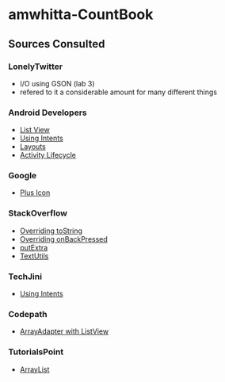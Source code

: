 # amwhitta-CountBook

## Sources Consulted

### LonelyTwitter
* I/O using GSON (lab 3)
* refered to it a considerable amount for many different things

### Android Developers
* [List View](https://developer.android.com/guide/topics/ui/layout/listview.html)
* [Using Intents](https://developer.android.com/training/basics/firstapp/starting-activity.html)
* [Layouts](https://developer.android.com/guide/topics/ui/declaring-layout.html#AdapterViews)
* [Activity Lifecycle](https://developer.android.com/guide/components/activities/activity-lifecycle.html)

### Google
* [Plus Icon](https://www.flaticon.com/free-icon/add-button-with-plus-symbol-in-a-black-circle_32360)

### StackOverflow
* [Overriding toString](https://stackoverflow.com/questions/27475434/how-to-use-an-arrayadapter-in-android-of-custom-objects)
* [Overriding onBackPressed](https://stackoverflow.com/questions/18337536/android-overriding-onbackpressed)
* [putExtra](https://stackoverflow.com/questions/8452526/android-can-i-use-putextra-to-pass-multiple-values)
* [TextUtils](https://stackoverflow.com/questions/6290531/check-if-edittext-is-empty)

### TechJini
* [Using Intents](http://www.techjini.com/blog/passing-objects-via-intent-in-android/)

### Codepath
* [ArrayAdapter with ListView](https://github.com/codepath/android_guides/wiki/Using-an-ArrayAdapter-with-ListView)

### TutorialsPoint
* [ArrayList](https://www.tutorialspoint.com/java/java_arraylist_class.htm)
